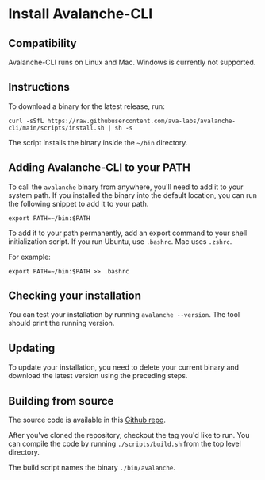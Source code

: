 # Install Avalanche-CLI

## Compatibility

Avalanche-CLI runs on Linux and Mac. Windows is currently not supported.

## Instructions

To download a binary for the latest release, run:

```shell
curl -sSfL https://raw.githubusercontent.com/ava-labs/avalanche-cli/main/scripts/install.sh | sh -s
```

The script installs the binary inside the `~/bin` directory.

## Adding Avalanche-CLI to your PATH

To call the `avalanche` binary from anywhere, you'll need to add it to your system path. If you installed
the binary into the default location, you can run the following snippet to add it to your path.

```shell
export PATH=~/bin:$PATH
```

To add it to your path permanently, add an export command to your shell initialization script. If
you run Ubuntu, use `.bashrc`. Mac uses `.zshrc`.

For example:

```shell
export PATH=~/bin:$PATH >> .bashrc
```

## Checking your installation

You can test your installation by running `avalanche --version`. The tool should print the running version.

## Updating

To update your installation, you need to delete your current binary and download the latest version
using the preceding steps.

## Building from source

The source code is available in this [Github repo](https://github.com/ava-labs/avalanche-cli).

After you've cloned the repository, checkout the tag you'd like to run. You can compile the code by
running `./scripts/build.sh` from the top level directory.

The build script names the binary `./bin/avalanche`.
